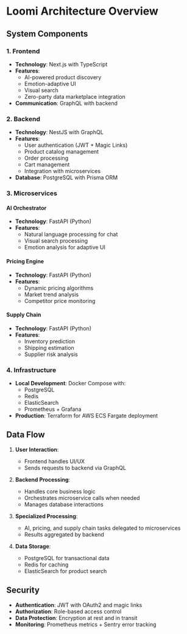 # Loomi Architecture Overview

## System Components

### 1. Frontend
- **Technology**: Next.js with TypeScript
- **Features**:
  - AI-powered product discovery
  - Emotion-adaptive UI
  - Visual search
  - Zero-party data marketplace integration
- **Communication**: GraphQL with backend

### 2. Backend
- **Technology**: NestJS with GraphQL
- **Features**:
  - User authentication (JWT + Magic Links)
  - Product catalog management
  - Order processing
  - Cart management
  - Integration with microservices
- **Database**: PostgreSQL with Prisma ORM

### 3. Microservices

#### AI Orchestrator
- **Technology**: FastAPI (Python)
- **Features**:
  - Natural language processing for chat
  - Visual search processing
  - Emotion analysis for adaptive UI

#### Pricing Engine
- **Technology**: FastAPI (Python)
- **Features**:
  - Dynamic pricing algorithms
  - Market trend analysis
  - Competitor price monitoring

#### Supply Chain
- **Technology**: FastAPI (Python)
- **Features**:
  - Inventory prediction
  - Shipping estimation
  - Supplier risk analysis

### 4. Infrastructure
- **Local Development**: Docker Compose with:
  - PostgreSQL
  - Redis
  - ElasticSearch
  - Prometheus + Grafana
- **Production**: Terraform for AWS ECS Fargate deployment

## Data Flow

1. **User Interaction**:
   - Frontend handles UI/UX
   - Sends requests to backend via GraphQL

2. **Backend Processing**:
   - Handles core business logic
   - Orchestrates microservice calls when needed
   - Manages database interactions

3. **Specialized Processing**:
   - AI, pricing, and supply chain tasks delegated to microservices
   - Results aggregated by backend

4. **Data Storage**:
   - PostgreSQL for transactional data
   - Redis for caching
   - ElasticSearch for product search

## Security

- **Authentication**: JWT with OAuth2 and magic links
- **Authorization**: Role-based access control
- **Data Protection**: Encryption at rest and in transit
- **Monitoring**: Prometheus metrics + Sentry error tracking